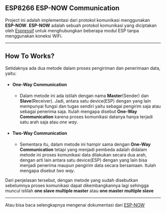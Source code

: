## ESP8266 ESP-NOW Communication

Project ini adalah implementasi dari protokol komunikasi menggunakan **ESP-NOW**. **ESP-NOW** adalah sebuah protokol komunikasi yang diciptakan oleh [Espressif](https://www.espressif.com/) untuk menghubungkan beberapa modul ESP tanpa menggunakan koneksi WiFi.

---

## How To Works?

Setidaknya ada dua metode dalam proses pengiriman dan penerimaan data, yaitu:

- #### One-Way Communication
  - Dalam metode ini ada istilah dengan nama **Master**(Sender) dan **Slave**(Receiver). Jadi, antara satu device(ESP) dengan yang lain mempunyai fungsi dan tugas sendiri yaitu sebagai pengirim saja atau sebagai penerima saja. Itulah mengapa disebut **One-Way Communication** karena proses komunikasi datanya hanya terjadi satu arah saja atau _one way_.
- #### Two-Way Communication
  - Sementara itu, dalam metode ini hampir sama dengan **One-Way Communication** tetapi yang menjadi pembeda adalah didalam metode ini proses komunikasi data dilakukan secara dua arah, dengan arti lain antara satu device(ESP) dengan yang lain bisa menjadi penerima maupun pengirim data secara bersamaan. Itulah mengapa disebut _two way_.

Dari penjelasan tersebut, dengan metode yang sudah disebutkan sebelumnya proses komunikasi dapat dikembangkannya lagi sehingga muncul istilah **one slave multiple master** atau **one master multiple slave**

---

Atau bisa baca selengkapnya mengenai dokumentasi dari [ESP-NOW](https://demo-dijiudu.readthedocs.io/en/latest/api-reference/wifi/esp_now.html)
